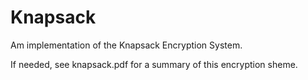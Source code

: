 # Knapsack
Am implementation of the Knapsack Encryption System.

If needed, see knapsack.pdf for a summary of this encryption sheme.
